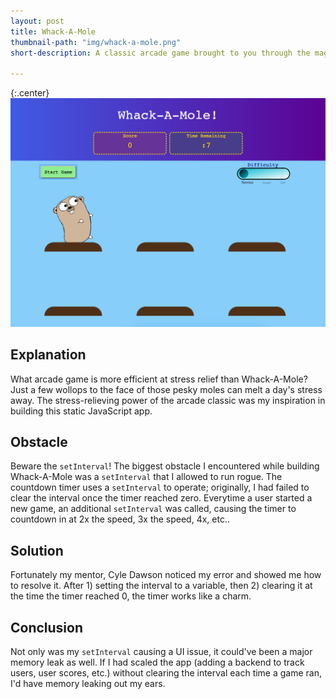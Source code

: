 ```yaml
---
layout: post
title: Whack-A-Mole
thumbnail-path: "img/whack-a-mole.png"
short-description: A classic arcade game brought to you through the magic of JavaScript.

---
```


{:.center}
[<img src="/img/whack-a-mole.png">](https://github.com/tcburns24/whack-a-mole)


## Explanation
What arcade game is more efficient at stress relief than Whack-A-Mole? Just a few wollops to the face of those pesky moles can melt a day's stress away. The stress-relieving power of the arcade classic was my inspiration in building this static JavaScript app. 


## Obstacle
Beware the `setInterval`! The biggest obstacle I encountered while building Whack-A-Mole was a `setInterval` that I allowed to run rogue. The countdown timer uses a `setInterval` to operate; originally, I had failed to clear the interval once the timer reached zero. Everytime a user started a new game, an additional `setInterval` was called, causing the timer to countdown in at 2x the speed, 3x the speed, 4x, etc.. 


## Solution
Fortunately my mentor, Cyle Dawson noticed my error and showed me how to resolve it. After 1) setting the interval to a variable, then 2) clearing it at the time the timer reached 0, the timer works like a charm. 


## Conclusion
Not only was my `setInterval` causing a UI issue, it could've been a major memory leak as well. If I had scaled the app (adding a backend to track users, user scores, etc.) without clearing the interval each time a game ran, I'd have memory leaking out my ears.